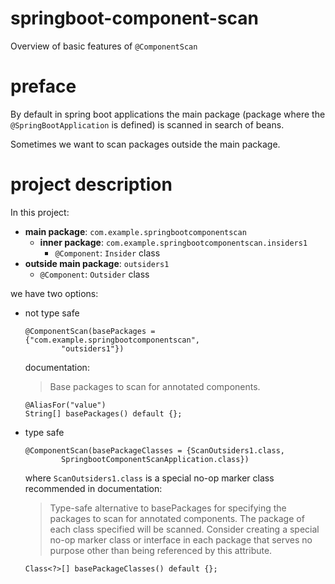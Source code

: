 # springboot-component-scan
Overview of basic features of `@ComponentScan`

# preface
By default in spring boot applications the main package 
(package where the `@SpringBootApplication` is defined)
is scanned in search of beans.

Sometimes we want to scan packages outside the main package. 
# project description
In this project:
* **main package**: `com.example.springbootcomponentscan`
    * **inner package**: `com.example.springbootcomponentscan.insiders1`
        * `@Component`: `Insider` class
* **outside main package**: `outsiders1`
    * `@Component`: `Outsider` class
    
we have two options:

* not type safe
    ```
    @ComponentScan(basePackages = {"com.example.springbootcomponentscan", 
            "outsiders1"})
    ```
    documentation:
    > Base packages to scan for annotated components.
    ```
    @AliasFor("value")
    String[] basePackages() default {};
    ```
* type safe
    ```
    @ComponentScan(basePackageClasses = {ScanOutsiders1.class,
            SpringbootComponentScanApplication.class})
    ```
    where `ScanOutsiders1.class` is a special no-op marker class recommended 
    in documentation:

    > Type-safe alternative to basePackages for specifying the packages
    to scan for annotated components. The package of each class specified will be scanned.
    Consider creating a special no-op marker class or interface in each package
    that serves no purpose other than being referenced by this attribute.
    ```	
    Class<?>[] basePackageClasses() default {};   
    ``` 